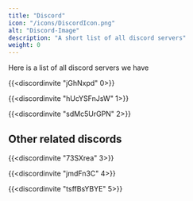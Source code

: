 ```yaml
---
title: "Discord"
icon: "/icons/DiscordIcon.png"
alt: "Discord-Image"
description: "A short list of all discord servers"
weight: 0
---
```


Here is a list of all discord servers we have 

{{<discordinvite "jGhNxpd" 0>}}

{{<discordinvite "hUcYSFnJsW" 1>}}

{{<discordinvite "sdMc5UrGPN" 2>}}

## Other related discords

{{<discordinvite "73SXrea" 3>}}

{{<discordinvite "jmdFn3C" 4>}}

{{<discordinvite "tsffBsYBYE" 5>}}